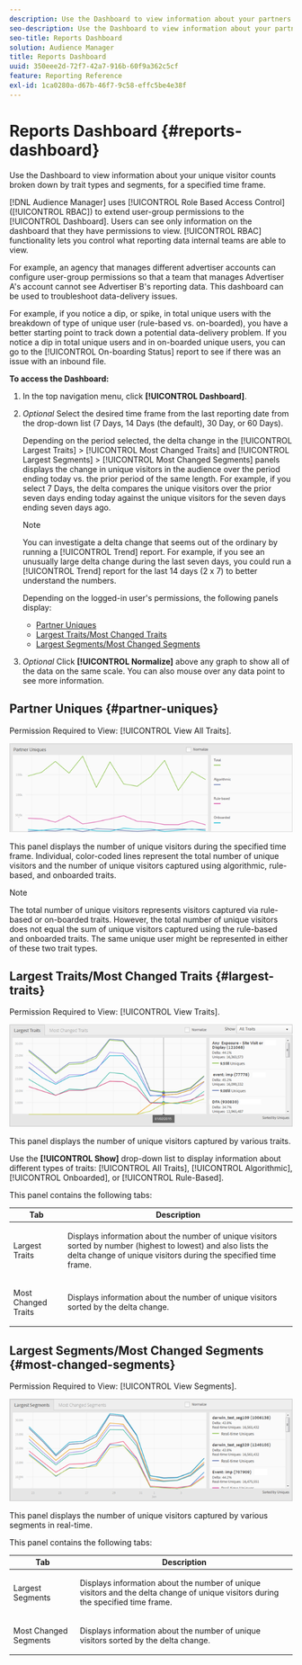```yaml
---
description: Use the Dashboard to view information about your partners' unique visitor counts broken down by trait types and segments for a specified time frame.
seo-description: Use the Dashboard to view information about your partners' unique visitor counts broken down by trait types and segments for a specified time frame.
seo-title: Reports Dashboard
solution: Audience Manager
title: Reports Dashboard
uuid: 350eee2d-72f7-42a7-916b-60f9a362c5cf
feature: Reporting Reference
exl-id: 1ca0280a-d67b-46f7-9c58-effc5be4e38f
---
```

# Reports Dashboard {#reports-dashboard}

Use the Dashboard to view information about your unique visitor counts broken down by trait types and segments, for a specified time frame.

<!-- 

c_dashboard.xml

 -->

[!DNL Audience Manager] uses [!UICONTROL Role Based Access Control] ([!UICONTROL RBAC]) to extend user-group permissions to the [!UICONTROL Dashboard]. Users can see only information on the dashboard that they have permissions to view. [!UICONTROL RBAC] functionality lets you control what reporting data internal teams are able to view.

For example, an agency that manages different advertiser accounts can configure user-group permissions so that a team that manages Advertiser A's account cannot see Advertiser B's reporting data. This dashboard can be used to troubleshoot data-delivery issues. 

For example, if you notice a dip, or spike, in total unique users with the breakdown of type of unique user (rule-based vs. on-boarded), you have a better starting point to track down a potential data-delivery problem. If you notice a dip in total unique users and in on-boarded unique users, you can go to the [!UICONTROL On-boarding Status] report to see if there was an issue with an inbound file.

**To access the Dashboard:**

1. In the top navigation menu, click **[!UICONTROL Dashboard]**.
2. *Optional* Select the desired time frame from the last reporting date from the drop-down list (7 Days, 14 Days (the default), 30 Day, or 60 Days).

   Depending on the period selected, the delta change in the [!UICONTROL Largest Traits] &gt; [!UICONTROL Most Changed Traits] and [!UICONTROL Largest Segments] &gt; [!UICONTROL Most Changed Segments] panels displays the change in unique visitors in the audience over the period ending today vs. the prior period of the same length. For example, if you select 7 Days, the delta compares the unique visitors over the prior seven days ending today against the unique visitors for the seven days ending seven days ago.

   >[!NOTE]
   >
   >You can investigate a delta change that seems out of the ordinary by running a [!UICONTROL Trend] report. For example, if you see an unusually large delta change during the last seven days, you could run a [!UICONTROL Trend] report for the last 14 days (2 x 7) to better understand the numbers.

   Depending on the logged-in user's permissions, the following panels display:

    * [Partner Uniques](../reporting/reports-dashboard.md#partner-uniques) 
    * [Largest Traits/Most Changed Traits](../reporting/reports-dashboard.md#largest-traits) 
    * [Largest Segments/Most Changed Segments](../reporting/reports-dashboard.md#most-changed-segments)

3. *Optional* Click **[!UICONTROL Normalize]** above any graph to show all of the data on the same scale. You can also mouse over any data point to see more information.

## Partner Uniques {#partner-uniques}

Permission Required to View: [!UICONTROL View All Traits].

![](assets/partner_uniques.png)

This panel displays the number of unique visitors during the specified time frame. Individual, color-coded lines represent the total number of unique visitors and the number of unique visitors captured using algorithmic, rule-based, and onboarded traits.

>[!NOTE]
>
>The total number of unique visitors represents visitors captured via rule-based or on-boarded traits. However, the total number of unique visitors does not equal the sum of unique visitors captured using the rule-based and onboarded traits. The same unique user might be represented in either of these two trait types.

## Largest Traits/Most Changed Traits {#largest-traits}

Permission Required to View: [!UICONTROL View Traits].

![](assets/largest_traits.png)

This panel displays the number of unique visitors captured by various traits.

Use the **[!UICONTROL Show]** drop-down list to display information about different types of traits: [!UICONTROL All Traits], [!UICONTROL Algorithmic], [!UICONTROL Onboarded], or [!UICONTROL Rule-Based].

This panel contains the following tabs: 

<table id="table_DA48BDEB4E0143BEA4EB85AC26FF6AE3"> 
 <thead> 
  <tr> 
   <th colname="col1" class="entry"> Tab </th> 
   <th colname="col2" class="entry"> Description </th> 
  </tr> 
 </thead>
 <tbody> 
  <tr> 
   <td colname="col1"> <p><span class="wintitle"> Largest Traits</span> </p> </td> 
   <td colname="col2"> <p>Displays information about the number of unique visitors sorted by number (highest to lowest) and also lists the delta change of unique visitors during the specified time frame. </p> </td> 
  </tr> 
  <tr> 
   <td colname="col1"> <p><span class="wintitle"> Most Changed Traits</span> </p> </td> 
   <td colname="col2"> <p>Displays information about the number of unique visitors sorted by the delta change. </p> </td> 
  </tr> 
 </tbody> 
</table>

## Largest Segments/Most Changed Segments {#most-changed-segments}

Permission Required to View: [!UICONTROL View Segments].

![](assets/largest_segments.png)

This panel displays the number of unique visitors captured by various segments in real-time.

This panel contains the following tabs: 

<table id="table_8E22E0579FA74C5A86CC40B40B2548BE"> 
 <thead> 
  <tr> 
   <th colname="col1" class="entry"> Tab </th> 
   <th colname="col2" class="entry"> Description </th> 
  </tr> 
 </thead>
 <tbody> 
  <tr> 
   <td colname="col1"> <p><span class="wintitle"> Largest Segments</span> </p> </td> 
   <td colname="col2"> <p>Displays information about the number of unique visitors and the delta change of unique visitors during the specified time frame. </p> </td> 
  </tr> 
  <tr> 
   <td colname="col1"> <p><span class="wintitle"> Most Changed Segments</span> </p> </td> 
   <td colname="col2"> <p>Displays information about the number of unique visitors sorted by the delta change. </p> </td> 
  </tr> 
 </tbody> 
</table>
